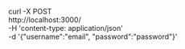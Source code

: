 curl -X POST \
  http://localhost:3000/ \
  -H 'content-type: application/json' \
  -d '{"username":"email", "password":"password"}'

